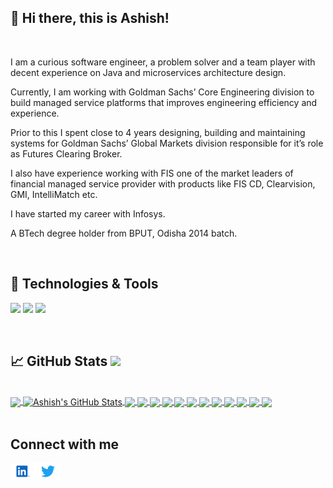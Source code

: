 ## 👋 Hi there, this is Ashish!

<br/>

I am a curious software engineer, a problem solver and a team player with decent experience on Java and microservices architecture design.

Currently, I am working with Goldman Sachs’ Core Engineering division to build managed service platforms that improves engineering efficiency and experience.

Prior to this I spent close to 4 years designing, building and maintaining systems for Goldman Sachs’ Global Markets division responsible for it’s role as Futures Clearing Broker.

I also have experience working with FIS one of the market leaders of financial managed service provider with products like FIS CD, Clearvision, GMI, IntelliMatch etc.

I have started my career with Infosys.

A BTech degree holder from BPUT, Odisha 2014 batch.

<br/>

## 🔧 Technologies & Tools
![](https://img.shields.io/badge/Code-Java-informational?style=plastic&logo=Java&logoColor=white&color=blue)
![](https://img.shields.io/badge/FrameWork-SpringBoot-informational?style=plastic&logo=Spring&logoColor=white&color=blue)
![](https://img.shields.io/badge/Editor-IntelliJ_IDEA-informational?style=plastic&logo=intellij-idea&logoColor=white&color=blue)

<br>

## 📈 GitHub Stats ![](https://visitor-badge.glitch.me/badge?page_id=arsatapathy.arsatapathy)

<br>

<a href="https://github.com/arsatapathy">
  <img align="center" src="https://github-readme-stats.vercel.app/api/top-langs/?username=arsatapathy&title_color=ffffff&text_color=c9cacc&icon_color=blue&bg_color=1d1f21&langs_count=3" />
</a>
<a href="https://github.com/arsatapathy">
  <img align="center" src="https://github-readme-stats.vercel.app/api?username=arsatapathy&show_icons=true&line_height=27&count_private=true&title_color=ffffff&text_color=c9cacc&icon_color=blue&bg_color=1d1f21" alt="Ashish's GitHub Stats" />
</a>

<a href="https://github.com/arsatapathy/leetcode-demo">
  <img align="center" src="https://github-readme-stats.vercel.app/api/pin/?username=arsatapathy&repo=leetcode-demo&title_color=ffffff&text_color=c9cacc&icon_color=2bbc8a&bg_color=1d1f21" />
</a>

<a href="https://github.com/arsatapathy/data-structures-demo">
  <img align="center" src="https://github-readme-stats.vercel.app/api/pin/?username=arsatapathy&repo=data-structures-demo&title_color=ffffff&text_color=c9cacc&icon_color=2bbc8a&bg_color=1d1f21" />
</a>

<a href="https://github.com/arsatapathy/dynamic-programing-demo">
  <img align="center" src="https://github-readme-stats.vercel.app/api/pin/?username=arsatapathy&repo=dynamic-programing-demo&title_color=ffffff&text_color=c9cacc&icon_color=2bbc8a&bg_color=1d1f21" />
</a>

<a href="https://github.com/arsatapathy/algorithms-demo">
  <img align="center" src="https://github-readme-stats.vercel.app/api/pin/?username=arsatapathy&repo=algorithms-demo&title_color=ffffff&text_color=c9cacc&icon_color=2bbc8a&bg_color=1d1f21" />
</a>

<a href="https://github.com/arsatapathy/gfg-algo-demo">
  <img align="center" src="https://github-readme-stats.vercel.app/api/pin/?username=arsatapathy&repo=gfg-algo-demo&title_color=ffffff&text_color=c9cacc&icon_color=2bbc8a&bg_color=1d1f21" />
</a>

<a href="https://github.com/arsatapathy/recursion-demo">
  <img align="center" src="https://github-readme-stats.vercel.app/api/pin/?username=arsatapathy&repo=recursion-demo&title_color=ffffff&text_color=c9cacc&icon_color=2bbc8a&bg_color=1d1f21" />
</a>

<a href="https://github.com/arsatapathy/spring-boot-jpa-demo">
  <img align="center" src="https://github-readme-stats.vercel.app/api/pin/?username=arsatapathy&repo=spring-boot-jpa-demo&title_color=ffffff&text_color=c9cacc&icon_color=2bbc8a&bg_color=1d1f21" />
</a>

<a href="https://github.com/arsatapathy/spring-security-demo">
  <img align="center" src="https://github-readme-stats.vercel.app/api/pin/?username=arsatapathy&repo=spring-security-demo&title_color=ffffff&text_color=c9cacc&icon_color=2bbc8a&bg_color=1d1f21" />
</a>  

<a href="https://github.com/arsatapathy/spring-boot-unit-test-demo">
  <img align="center" src="https://github-readme-stats.vercel.app/api/pin/?username=arsatapathy&repo=spring-boot-unit-test-demo&title_color=ffffff&text_color=c9cacc&icon_color=2bbc8a&bg_color=1d1f21" />
</a> 

<a href="https://github.com/arsatapathy/spring-boot-rest-client-demo">
  <img align="center" src="https://github-readme-stats.vercel.app/api/pin/?username=arsatapathy&repo=spring-boot-rest-client-demo&title_color=ffffff&text_color=c9cacc&icon_color=2bbc8a&bg_color=1d1f21" />
</a>

<a href="https://github.com/arsatapathy/simple-java-docker-demo">
  <img align="center" src="https://github-readme-stats.vercel.app/api/pin/?username=arsatapathy&repo=simple-java-docker-demo&title_color=ffffff&text_color=c9cacc&icon_color=2bbc8a&bg_color=1d1f21" />
</a>

<a href="https://github.com/arsatapathy/spring-boot-docker-demo">
<img align="center" src="https://github-readme-stats.vercel.app/api/pin/?username=arsatapathy&repo=spring-boot-docker-demo&title_color=ffffff&text_color=c9cacc&icon_color=2bbc8a&bg_color=1d1f21" />
</a>

<br>
<br>

## Connect with me 
[<img align="left" alt="arsatapathy | LinkedIn" width="40px" src="./Assets/LinkedIn.svg" />][linkedin]
[<img align="left" alt="arsatapathy | Twitter" width="40px" src="./Assets/Twitter.svg" />][twitter]

<br/>
<br/>
<br/>

<!-- ![My github stats][githubstats] -->

[linkedin]: https://linkedin.com/in/arsatapathy
[twitter]: https://twitter.com/arsatapathy
[instagram]: https://instagram.com/arsatapathy
[askme]: https://github.com/arsatapathy/arsatapathy/issues
<!-- [githubstats]: https://github-readme-stats.vercel.app/api?username=arsatapathy&show_icons=true -->
